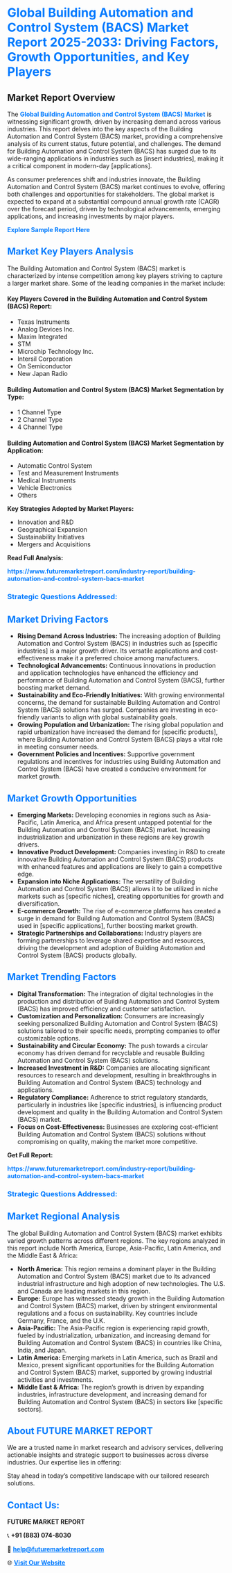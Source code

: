 <h1 style="color: #007BFF;">Global Building Automation and Control System (BACS) Market Report 2025-2033: Driving Factors, Growth Opportunities, and Key Players</h1>

<section id="overview">
<h2>Market Report Overview</h2>
<p>The <a href="https://www.futuremarketreport.com/industry-report/building-automation-and-control-system-bacs-market" style="color: #007BFF; text-decoration: none;"><strong>Global Building Automation and Control System (BACS) Market</strong></a> is witnessing significant growth, driven by increasing demand across various industries. This report delves into the key aspects of the Building Automation and Control System (BACS) market, providing a comprehensive analysis of its current status, future potential, and challenges. The demand for Building Automation and Control System (BACS) has surged due to its wide-ranging applications in industries such as [insert industries], making it a critical component in modern-day [applications].</p>
<p>As consumer preferences shift and industries innovate, the Building Automation and Control System (BACS) market continues to evolve, offering both challenges and opportunities for stakeholders. The global market is expected to expand at a substantial compound annual growth rate (CAGR) over the forecast period, driven by technological advancements, emerging applications, and increasing investments by major players.</p>
</section>

<section id="overview">
<p><a href="https://www.futuremarketreport.com/request-sample/reportId=37792" style="color: #007BFF; text-decoration: none;"><strong>Explore Sample Report Here</strong></a></p>
</section>

<section id="key-players">
<h2 style="color: #007BFF;">Market Key Players Analysis</h2>
<p>The Building Automation and Control System (BACS) market is characterized by intense competition among key players striving to capture a larger market share. Some of the leading companies in the market include:</p>
<h4>Key Players Covered in the Building Automation and Control System (BACS) Report:</h4>
<ul><li>Texas Instruments</li><li>Analog Devices Inc.</li><li>Maxim Integrated</li><li>STM</li><li>Microchip Technology Inc.</li><li>Intersil Corporation</li><li>On Semiconductor</li><li>New Japan Radio</li></ul>
<h4>Building Automation and Control System (BACS) Market Segmentation by Type:</h4>
<ul><li>1 Channel Type</li><li>2 Channel Type</li><li>4 Channel Type</li></ul>

<h4>Building Automation and Control System (BACS) Market Segmentation by Application:</h4>
<ul><li>Automatic Control System</li><li>Test and Measurement Instruments</li><li>Medical Instruments</li><li>Vehicle Electronics</li><li>Others</li></ul>
<p><strong>Key Strategies Adopted by Market Players:</strong></p>
<ul>
<li>Innovation and R&D</li>
<li>Geographical Expansion</li>
<li>Sustainability Initiatives</li>
<li>Mergers and Acquisitions</li>
</ul>
</section>

<section>
<p><strong>Read Full Analysis: </strong></p><a href="https://www.futuremarketreport.com/industry-report/building-automation-and-control-system-bacs-market" style="color: #007BFF; text-decoration: none;"><strong>https://www.futuremarketreport.com/industry-report/building-automation-and-control-system-bacs-market</strong></a>
<h3 style="color: #007BFF;">Strategic Questions Addressed:</h3>
</section>

<section id="driving-factors">
<h2 style="color: #007BFF;">Market Driving Factors</h2>
<ul>
<li><strong>Rising Demand Across Industries:</strong> The increasing adoption of Building Automation and Control System (BACS) in industries such as [specific industries] is a major growth driver. Its versatile applications and cost-effectiveness make it a preferred choice among manufacturers.</li>
<li><strong>Technological Advancements:</strong> Continuous innovations in production and application technologies have enhanced the efficiency and performance of Building Automation and Control System (BACS), further boosting market demand.</li>
<li><strong>Sustainability and Eco-Friendly Initiatives:</strong> With growing environmental concerns, the demand for sustainable Building Automation and Control System (BACS) solutions has surged. Companies are investing in eco-friendly variants to align with global sustainability goals.</li>
<li><strong>Growing Population and Urbanization:</strong> The rising global population and rapid urbanization have increased the demand for [specific products], where Building Automation and Control System (BACS) plays a vital role in meeting consumer needs.</li>
<li><strong>Government Policies and Incentives:</strong> Supportive government regulations and incentives for industries using Building Automation and Control System (BACS) have created a conducive environment for market growth.</li>
</ul>
</section>

<section id="growth-opportunities">
<h2 style="color: #007BFF;">Market Growth Opportunities</h2>
<ul>
<li><strong>Emerging Markets:</strong> Developing economies in regions such as Asia-Pacific, Latin America, and Africa present untapped potential for the Building Automation and Control System (BACS) market. Increasing industrialization and urbanization in these regions are key growth drivers.</li>
<li><strong>Innovative Product Development:</strong> Companies investing in R&D to create innovative Building Automation and Control System (BACS) products with enhanced features and applications are likely to gain a competitive edge.</li>
<li><strong>Expansion into Niche Applications:</strong> The versatility of Building Automation and Control System (BACS) allows it to be utilized in niche markets such as [specific niches], creating opportunities for growth and diversification.</li>
<li><strong>E-commerce Growth:</strong> The rise of e-commerce platforms has created a surge in demand for Building Automation and Control System (BACS) used in [specific applications], further boosting market growth.</li>
<li><strong>Strategic Partnerships and Collaborations:</strong> Industry players are forming partnerships to leverage shared expertise and resources, driving the development and adoption of Building Automation and Control System (BACS) products globally.</li>
</ul>
</section>

<section id="trending-factors">
<h2 style="color: #007BFF;">Market Trending Factors</h2>
<ul>
<li><strong>Digital Transformation:</strong> The integration of digital technologies in the production and distribution of Building Automation and Control System (BACS) has improved efficiency and customer satisfaction.</li>
<li><strong>Customization and Personalization:</strong> Consumers are increasingly seeking personalized Building Automation and Control System (BACS) solutions tailored to their specific needs, prompting companies to offer customizable options.</li>
<li><strong>Sustainability and Circular Economy:</strong> The push towards a circular economy has driven demand for recyclable and reusable Building Automation and Control System (BACS) solutions.</li>
<li><strong>Increased Investment in R&D:</strong> Companies are allocating significant resources to research and development, resulting in breakthroughs in Building Automation and Control System (BACS) technology and applications.</li>
<li><strong>Regulatory Compliance:</strong> Adherence to strict regulatory standards, particularly in industries like [specific industries], is influencing product development and quality in the Building Automation and Control System (BACS) market.</li>
<li><strong>Focus on Cost-Effectiveness:</strong> Businesses are exploring cost-efficient Building Automation and Control System (BACS) solutions without compromising on quality, making the market more competitive.</li>
</ul>
</section>

<section>
<p><strong>Get Full Report: </strong></p><a href="https://www.futuremarketreport.com/industry-report/building-automation-and-control-system-bacs-market" style="color: #007BFF; text-decoration: none;"><strong>https://www.futuremarketreport.com/industry-report/building-automation-and-control-system-bacs-market</strong></a>
<h3 style="color: #007BFF;">Strategic Questions Addressed:</h3>
</section>


<section id="regional-analysis">
<h2 style="color: #007BFF;">Market Regional Analysis</h2>
<p>The global Building Automation and Control System (BACS) market exhibits varied growth patterns across different regions. The key regions analyzed in this report include North America, Europe, Asia-Pacific, Latin America, and the Middle East & Africa:</p>
<ul>
<li><strong>North America:</strong> This region remains a dominant player in the Building Automation and Control System (BACS) market due to its advanced industrial infrastructure and high adoption of new technologies. The U.S. and Canada are leading markets in this region.</li>
<li><strong>Europe:</strong> Europe has witnessed steady growth in the Building Automation and Control System (BACS) market, driven by stringent environmental regulations and a focus on sustainability. Key countries include Germany, France, and the U.K.</li>
<li><strong>Asia-Pacific:</strong> The Asia-Pacific region is experiencing rapid growth, fueled by industrialization, urbanization, and increasing demand for Building Automation and Control System (BACS) in countries like China, India, and Japan.</li>
<li><strong>Latin America:</strong> Emerging markets in Latin America, such as Brazil and Mexico, present significant opportunities for the Building Automation and Control System (BACS) market, supported by growing industrial activities and investments.</li>
<li><strong>Middle East & Africa:</strong> The region’s growth is driven by expanding industries, infrastructure development, and increasing demand for Building Automation and Control System (BACS) in sectors like [specific sectors].</li>
</ul>
</section>

<footer>
<h2 style="color: #007BFF;">About FUTURE MARKET REPORT</h2>
<p>We are a trusted name in market research and advisory services, delivering actionable insights and strategic support to businesses across diverse industries. Our expertise lies in offering:</p>

<p>Stay ahead in today’s competitive landscape with our tailored research solutions.</p>

<h2 style="color: #007BFF;">Contact Us:</h2>
<p><strong>FUTURE MARKET REPORT</strong></p>
<p>📞 <strong>+91 (883) 074-8030</strong></p>
<p>📧 <strong><a href="mailto:help@futuremarketreport.com" style="color: #007BFF;">help@futuremarketreport.com</a></strong></p>
<p>🌐 <strong><a href="https://www.futuremarketreport.com/" style="color: #007BFF;">Visit Our Website</a></strong></p>
</footer>